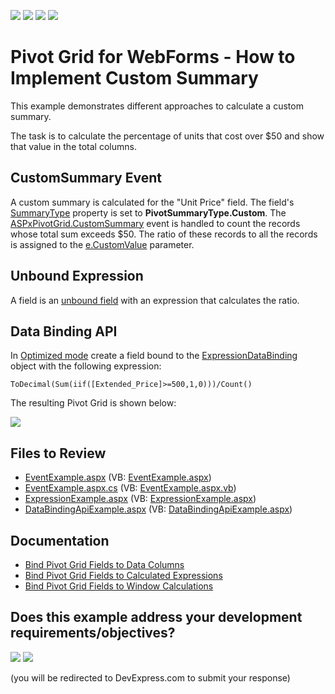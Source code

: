 <!-- default badges list -->
![](https://img.shields.io/endpoint?url=https://codecentral.devexpress.com/api/v1/VersionRange/128577628/19.2.3%2B)
[![](https://img.shields.io/badge/Open_in_DevExpress_Support_Center-FF7200?style=flat-square&logo=DevExpress&logoColor=white)](https://supportcenter.devexpress.com/ticket/details/E1877)
[![](https://img.shields.io/badge/📖_How_to_use_DevExpress_Examples-e9f6fc?style=flat-square)](https://docs.devexpress.com/GeneralInformation/403183)
[![](https://img.shields.io/badge/💬_Leave_Feedback-feecdd?style=flat-square)](#does-this-example-address-your-development-requirementsobjectives)
<!-- default badges end -->

# Pivot Grid for WebForms - How to Implement Custom Summary

This example demonstrates different approaches to calculate a custom summary.

The task is to calculate the percentage of units that cost over $50 and show that value in the total columns.

## CustomSummary Event

A custom summary is calculated for the "Unit Price" field. The field's [SummaryType](https://docs.devexpress.com/CoreLibraries/DevExpress.XtraPivotGrid.PivotGridFieldBase.SummaryType) property is set to **PivotSummaryType.Custom**. The [ASPxPivotGrid.CustomSummary](https://docs.devexpress.com/AspNet/DevExpress.Web.ASPxPivotGrid.ASPxPivotGrid.CustomSummary) event is handled to count the records whose total sum exceeds $50. The ratio of these records to all the records is assigned to the [e.CustomValue](https://docs.devexpress.com/CoreLibraries/DevExpress.XtraPivotGrid.Data.PivotGridCustomSummaryEventArgsBase-1.CustomValue) parameter.

## Unbound Expression

A field is an [unbound field](https://docs.devexpress.com/AspNet/7259) with an expression that calculates the ratio.

## Data Binding API

In [Optimized mode](https://docs.devexpress.com/CoreLibraries/401367) create a field bound to the [ExpressionDataBinding](https://docs.devexpress.com/AspNet/DevExpress.Web.ASPxPivotGrid.ExpressionDataBinding) object with the following expression:

```
ToDecimal(Sum(iif([Extended_Price]>=500,1,0)))/Count()
```

The resulting Pivot Grid is shown below:

![](/images/screenshot.png)

## Files to Review

* [EventExample.aspx](./CS/ASPxPivotGrid_CustomSummary/EventExample.aspx) (VB: [EventExample.aspx](./VB/ASPxPivotGrid_CustomSummary/EventExample.aspx))
* [EventExample.aspx.cs](./CS/ASPxPivotGrid_CustomSummary/EventExample.aspx.cs) (VB: [EventExample.aspx.vb](./VB/ASPxPivotGrid_CustomSummary/EventExample.aspx.vb))
* [ExpressionExample.aspx](./CS/ASPxPivotGrid_CustomSummary/ExpressionExample.aspx) (VB: [ExpressionExample.aspx](./VB/ASPxPivotGrid_CustomSummary/ExpressionExample.aspx))
* [DataBindingApiExample.aspx](./CS/ASPxPivotGrid_CustomSummary/DataBindingApiExample.aspx) (VB: [DataBindingApiExample.aspx](./VB/ASPxPivotGrid_CustomSummary/DataBindingApiExample.aspx))

## Documentation

- [Bind Pivot Grid Fields to Data Columns](https://docs.devexpress.com/AspNet/403969/components/pivot-grid/binding-to-data/bind-pivot-grid-fields-to-data-source-columns)
- [Bind Pivot Grid Fields to Calculated Expressions](https://docs.devexpress.com/AspNet/7259/components/pivot-grid/binding-to-data/bind-pivot-grid-field-to-calculated-expression)
- [Bind Pivot Grid Fields to Window Calculations](https://docs.devexpress.com/AspNet/403970/components/pivot-grid/binding-to-data/bind-pivot-grid-fields-to-window-calculations)
<!-- feedback -->
## Does this example address your development requirements/objectives?

[<img src="https://www.devexpress.com/support/examples/i/yes-button.svg"/>](https://www.devexpress.com/support/examples/survey.xml?utm_source=github&utm_campaign=web-forms-pivot-grid-custom-summary&~~~was_helpful=yes) [<img src="https://www.devexpress.com/support/examples/i/no-button.svg"/>](https://www.devexpress.com/support/examples/survey.xml?utm_source=github&utm_campaign=web-forms-pivot-grid-custom-summary&~~~was_helpful=no)

(you will be redirected to DevExpress.com to submit your response)
<!-- feedback end -->
